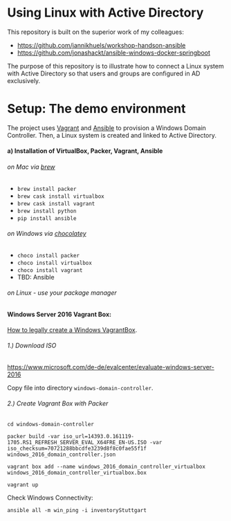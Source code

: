 Using Linux with Active Directory
======================================================================================

This repository is built on the superior work of my colleagues:
* https://github.com/jannikhuels/workshop-handson-ansible
* https://github.com/jonashackt/ansible-windows-docker-springboot

The purpose of this repository is to illustrate how to connect a Linux system with Active Directory so that users and groups are configured in AD exclusively.


# Setup: The demo environment

The project uses [Vagrant](https://www.vagrantup.com/) and [Ansible](https://docs.ansible.com) to provision a Windows Domain Controller. Then, a Linux system is created and linked to Active Directory.


#### a) Installation of VirtualBox, Packer, Vagrant, Ansible

###### on Mac via [brew](https://brew.sh/index_de.html)
* `brew install packer`
* `brew cask install virtualbox`
* `brew cask install vagrant`
* `brew install python`
* `pip install ansible`

###### on Windows via [chocolatey](https://chocolatey.org/)
* `choco install packer`
* `choco install virtualbox`
* `choco install vagrant`
* TBD: Ansible

###### on Linux - use your package manager

#### Windows Server 2016 Vagrant Box:

[How to legally create a Windows VagrantBox](https://blog.codecentric.de/en/2017/04/ansible-docker-windows-containers-spring-boot/).


###### 1.) Download ISO

https://www.microsoft.com/de-de/evalcenter/evaluate-windows-server-2016

Copy file into directory `windows-domain-controller`.

###### 2.) Create Vagrant Box with Packer
```
cd windows-domain-controller
```

```
packer build -var iso_url=14393.0.161119-1705.RS1_REFRESH_SERVER_EVAL_X64FRE_EN-US.ISO -var iso_checksum=70721288bbcdfe3239d8f8c0fae55f1f windows_2016_domain_controller.json
```

```
vagrant box add --name windows_2016_domain_controller_virtualbox  windows_2016_domain_controller_virtualbox.box
```

```
vagrant up
```

Check Windows Connectivity:

```
ansible all -m win_ping -i inventoryStuttgart
```
